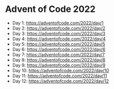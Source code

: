 # Advent of Code 2022

* Day 1: https://adventofcode.com/2022/day/1
* Day 2: https://adventofcode.com/2022/day/2
* Day 3: https://adventofcode.com/2022/day/3
* Day 4: https://adventofcode.com/2022/day/4
* Day 5: https://adventofcode.com/2022/day/5
* Day 6: https://adventofcode.com/2022/day/6
* Day 7: https://adventofcode.com/2022/day/7
* Day 8: https://adventofcode.com/2022/day/8
* Day 9: https://adventofcode.com/2022/day/9
* Day 10: https://adventofcode.com/2022/day/10
* Day 11: https://adventofcode.com/2022/day/11
* Day 12: https://adventofcode.com/2022/day/12
